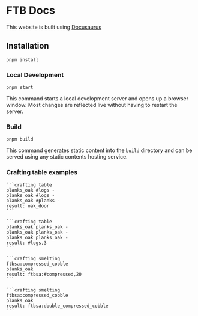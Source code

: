 # FTB Docs

This website is built using [Docusaurus](https://docusaurus.io/)

## Installation

```
pnpm install
```

### Local Development

```
pnpm start
```

This command starts a local development server and opens up a browser window. Most changes are reflected live without having to restart the server.

### Build

```
pnpm build
```

This command generates static content into the `build` directory and can be served using any static contents hosting service.

### Crafting table examples

````
```crafting table
planks_oak #logs -
planks_oak #logs -
planks_oak #planks -
result: oak_door
```

```crafting table
planks_oak planks_oak -
planks_oak planks_oak -
planks_oak planks_oak -
result: #logs,3
```

```crafting smelting
ftbsa:compressed_cobble
planks_oak
result: ftbsa:#compressed,20
```

```crafting smelting
ftbsa:compressed_cobble
planks_oak
result: ftbsa:double_compressed_cobble
```
````
